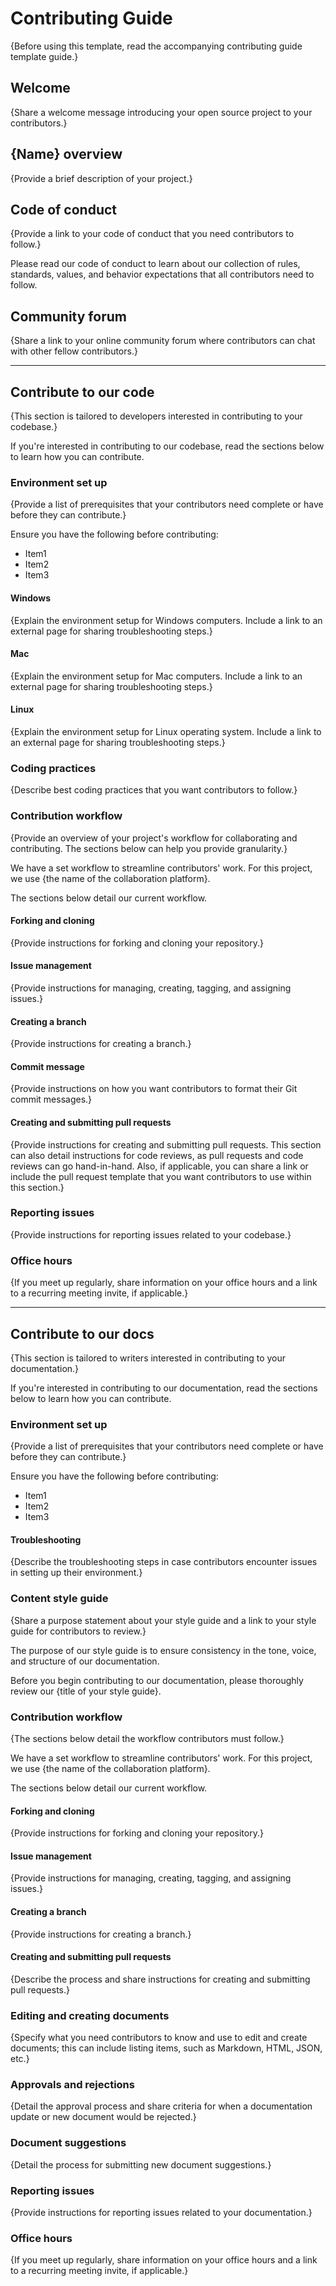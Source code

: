 # Contributing Guide

{Before using this template, read the accompanying contributing guide template guide.}

## Welcome

{Share a welcome message introducing your open source project to your contributors.}

## {Name} overview

{Provide a brief description of your project.}

## Code of conduct

{Provide a link to your code of conduct that you need contributors to follow.}

Please read our code of conduct to learn about our collection of rules, standards, values, and behavior expectations that all contributors need to follow.

## Community forum

{Share a link to your online community forum where contributors can chat with other fellow contributors.}

---

## Contribute to our code

{This section is tailored to developers interested in contributing to your codebase.}

If you're interested in contributing to our codebase, read the sections below to learn how you can contribute.

### Environment set up

{Provide a list of prerequisites that your contributors need complete or have before they can contribute.}

Ensure you have the following before contributing:

- Item1
- Item2
- Item3

#### Windows

{Explain the environment setup for Windows computers. Include a link to an external page for sharing troubleshooting steps.}

#### Mac

{Explain the environment setup for Mac computers. Include a link to an external page for sharing troubleshooting steps.}

#### Linux

{Explain the environment setup for Linux operating system. Include a link to an external page for sharing troubleshooting steps.}

### Coding practices

{Describe best coding practices that you want contributors to follow.}

### Contribution workflow

{Provide an overview of your project's workflow for collaborating and contributing. The sections below can help you provide granularity.}

We have a set workflow to streamline contributors' work. For this project, we use {the name of the collaboration platform}.

The sections below detail our current workflow.

#### Forking and cloning

{Provide instructions for forking and cloning your repository.}

#### Issue management

{Provide instructions for managing, creating, tagging, and assigning issues.}

#### Creating a branch

{Provide instructions for creating a branch.}

#### Commit message

{Provide instructions on how you want contributors to format their Git commit messages.}

#### Creating and submitting pull requests

{Provide instructions for creating and submitting pull requests. This section can also detail instructions for code reviews, as pull requests and code reviews can go hand-in-hand. Also, if applicable, you can share a link or include the pull request template that you want contributors to use within this section.}

### Reporting issues

{Provide instructions for reporting issues related to your codebase.}

### Office hours

{If you meet up regularly, share information on your office hours and a link to a recurring meeting invite, if applicable.}

---

## Contribute to our docs

{This section is tailored to writers interested in contributing to your documentation.}

If you're interested in contributing to our documentation, read the sections below to learn how you can contribute.

### Environment set up

{Provide a list of prerequisites that your contributors need complete or have before they can contribute.}

Ensure you have the following before contributing:

- Item1
- Item2
- Item3

#### Troubleshooting

{Describe the troubleshooting steps in case contributors encounter issues in setting up their environment.}

### Content style guide

{Share a purpose statement about your style guide and a link to your style guide for contributors to review.}

The purpose of our style guide is to ensure consistency in the tone, voice, and structure of our documentation.

Before you begin contributing to our documentation, please thoroughly review our {title of your style guide}.

### Contribution workflow

{The sections below detail the workflow contributors must follow.}

We have a set workflow to streamline contributors' work. For this project, we use {the name of the collaboration platform}.

The sections below detail our current workflow.

#### Forking and cloning

{Provide instructions for forking and cloning your repository.}

#### Issue management

{Provide instructions for managing, creating, tagging, and assigning issues.}

#### Creating a branch

{Provide instructions for creating a branch.}

#### Creating and submitting pull requests

{Describe the process and share instructions for creating and submitting pull requests.}

### Editing and creating documents

{Specify what you need contributors to know and use to edit and create documents; this can include listing items, such as Markdown, HTML, JSON, etc.}

### Approvals and rejections

{Detail the approval process and share criteria for when a documentation update or new document would be rejected.}

### Document suggestions

{Detail the process for submitting new document suggestions.}

### Reporting issues

{Provide instructions for reporting issues related to your documentation.}

### Office hours

{If you meet up regularly, share information on your office hours and a link to a recurring meeting invite, if applicable.}
